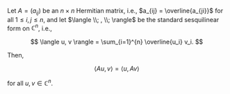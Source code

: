 Let $A=(a_{ij})$ be an $n\times n$ Hermitian matrix, i.e., $a_{ij} = \overline{a_{ji}}$ for all $1 \leq i, j \leq n$, and let $\langle \\; , \\; \rangle$ be the standard sesquilinear form on $\mathbb{C}^n$, i.e.,

$$
\langle u, v \rangle = \sum_{i=1}^{n} \overline{u_i} v_i.
$$

Then, 

$$
\langle A u, v \rangle = \langle u, A v \rangle
$$

for all $u, v \in \mathbb{C}^n$.
